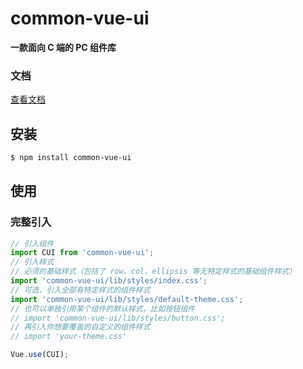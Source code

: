 # common-vue-ui

**一款面向 C 端的 PC 组件库**

### 文档

[查看文档](https://kybetter.gitee.io/cui-pages/)

## 安装
```bash
$ npm install common-vue-ui
```

## 使用

### 完整引入

```js
// 引入组件
import CUI from 'common-vue-ui';
// 引入样式
// 必须的基础样式（包括了 row、col、ellipsis 等无特定样式的基础组件样式）
import 'common-vue-ui/lib/styles/index.css';
// 可选，引入全部有特定样式的组件样式
import 'common-vue-ui/lib/styles/default-theme.css';
// 也可以单独引用某个组件的默认样式，比如按钮组件
// import 'common-vue-ui/lib/styles/button.css';
// 再引入你想要覆盖的自定义的组件样式
// import 'your-theme.css'

Vue.use(CUI);
```
